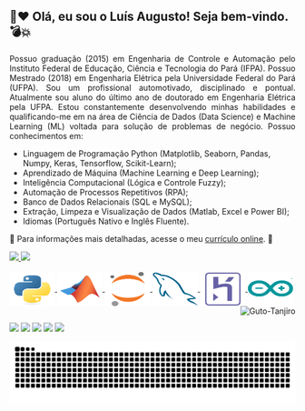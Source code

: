 ## 🚀❤️ Olá, eu sou o Luís Augusto! Seja bem-vindo. 💣💥

<p align = 'justify' >
Possuo graduação (2015) em Engenharia de Controle e Automação pelo Instituto Federal de Educação, Ciência e Tecnologia do Pará (IFPA). Possuo Mestrado (2018) em Engenharia Elétrica pela Universidade Federal do Pará (UFPA). Sou um profissional automotivado, disciplinado e pontual. Atualmente sou aluno do último ano de doutorado em Engenharia Elétrica pela UFPA. Estou constantemente desenvolvendo minhas habilidades e qualificando-me em na área de Ciência de Dados (Data Science) e Machine Learning (ML) voltada para solução de problemas de negócio. Possuo conhecimentos em:</p>

- Linguagem de Programação Python (Matplotlib, Seaborn, Pandas, Numpy, Keras, Tensorflow, Scikit-Learn);
- Aprendizado de Máquina (Machine Learning e Deep Learning);
- Inteligência Computacional (Lógica e Controle Fuzzy);
- Automação de Processos Repetitivos (RPA);
- Banco de Dados Relacionais (SQL e MySQL);
- Extração, Limpeza e Visualização de Dados (Matlab, Excel e Power BI);
- Idiomas (Português Nativo e Inglês Fluente).

🚨 Para informações mais detalhadas, acesse o meu [currículo online](https://radamantus.github.io). 🚨
 <div>
  <a href="https://github.com/Radamantus">
  <img height="150em" src="https://github-readme-stats.vercel.app/api?username=Radamantus&show_icons=true&theme=algolia&include_all_commits=true&count_private=true"/>
  <img height="150em" src="https://github-readme-stats.vercel.app/api/top-langs/?username=Radamantus&layout=compact&langs_count=3&theme=algolia"/>
</div>
<div style="display: inline_block"><br>
  <img align="center" alt="Guto-Python" height="60" width="80" src="https://raw.githubusercontent.com/devicons/devicon/master/icons/python/python-original.svg">
  <img align="center" alt="Guto-Matlab" height="60" width="80" src="https://raw.githubusercontent.com/devicons/devicon/master/icons/matlab/matlab-original.svg">
  <img align="center" alt="Guto-Jupyter" height="60" width="80" src="https://raw.githubusercontent.com/devicons/devicon/master/icons/jupyter/jupyter-original.svg">
  <img align="center" alt="Guto-Mysql" height="60" width="80" src="https://raw.githubusercontent.com/devicons/devicon/master/icons/mysql/mysql-original.svg">
  <img align="center" alt="Guto-Heroku" height="60" width="80" src="https://raw.githubusercontent.com/devicons/devicon/master/icons/heroku/heroku-original.svg">
  <img align="center" alt="Guto-Arduino" height="60" width="80" src="https://raw.githubusercontent.com/devicons/devicon/master/icons/arduino/arduino-original.svg">
  <img align="right" alt="Guto-Tanjiro" src="https://c.tenor.com/PqFx3thZmfYAAAAM/roku-vi.gif">
</div>

##
 
<div> 
 <a href="https://twitter.com/gutossauros" target="_blank"><img src="https://img.shields.io/badge/Twitter-1DA1F2?style=for-the-badge&logo=twitter&logoColor=white" target="_blank"></a>
  <a href="https://www.youtube.com/channel/UC4VNzZ3_7Dl6v9r3jLdYuJw" target="_blank"><img src="https://img.shields.io/badge/YouTube-FF0000?style=for-the-badge&logo=youtube&logoColor=white" target="_blank"></a>
  <a href="https://instagram.com/gutossauros" target="_blank"><img src="https://img.shields.io/badge/-Instagram-%23E4405F?style=for-the-badge&logo=instagram&logoColor=white" target="_blank"></a>
  <a href = "mailto:luis.mesquita.castro@gmail.com"><img src="https://img.shields.io/badge/Gmail-D14836?style=for-the-badge&logo=gmail&logoColor=white" target="_blank"></a>
  <a href="https://www.linkedin.com/in/luismesquitacastro" target="_blank"><img src="https://img.shields.io/badge/-LinkedIn-%230077B5?style=for-the-badge&logo=linkedin&logoColor=white" target="_blank"></a>
 
![Snake animation](https://github.com/Radamantus/Radamantus/blob/output/github-contribution-grid-snake.svg)
 
</div>
